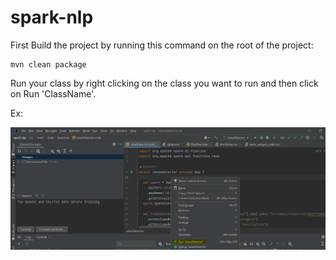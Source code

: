 # spark-nlp

First Build the project by running this command on the root of the project:
```
mvn clean package
```
Run your class by right clicking on the class you want to run and then click on Run 'ClassName'.

Ex:

![plot](./run_project.PNG)
